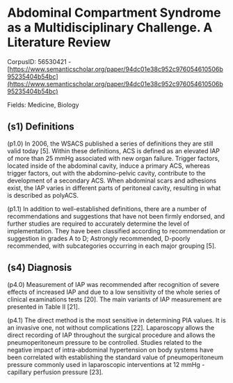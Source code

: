 # Abdominal Compartment Syndrome as a Multidisciplinary Challenge. A Literature Review

CorpusID: 56530421 - [https://www.semanticscholar.org/paper/94dc01e38c952c976054610506b95235404b54bc](https://www.semanticscholar.org/paper/94dc01e38c952c976054610506b95235404b54bc)

Fields: Medicine, Biology

## (s1) Definitions
(p1.0) In 2006, the WSACS published a series of definitions they are still valid today [5]. Within these definitions, ACS is defined as an elevated IAP of more than 25 mmHg associated with new organ failure. Trigger factors, located inside of the abdominal cavity, induce a primary ACS, whereas trigger factors, out with the abdomino-pelvic cavity, contribute to the development of a secondary ACS. When abdominal scars and adhesions exist, the IAP varies in different parts of peritoneal cavity, resulting in what is described as polyACS.

(p1.1) In addition to well-established definitions, there are a number of recommendations and suggestions that have not been firmly endorsed, and further studies are required to accurately determine the level of implementation. They have been classified according to recommendation or suggestion in grades A to D; Astrongly recommended, D-poorly recommended, with subcategories occurring in each major grouping [5].
## (s4) Diagnosis
(p4.0) Measurement of IAP was recommended after recognition of severe effects of increased IAP and due to a low sensitivity of the whole series of clinical examinations tests [20]. The main variants of IAP measurement are presented in Table II [21].

(p4.1) The direct method is the most sensitive in determining PIA values. It is an invasive one, not without complications [22]. Laparoscopy allows the direct recording of IAP throughout the surgical procedure and allows the pneumoperitoneum pressure to be controlled. Studies related to the negative impact of intra-abdominal hypertension on body systems have been correlated with establishing the standard value of pneumoperitoneum pressure commonly used in laparoscopic interventions at 12 mmHg -capillary perfusion pressure [23].
